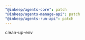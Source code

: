 ```yaml
---
"@inkeep/agents-core": patch
"@inkeep/agents-manage-api": patch
"@inkeep/agents-run-api": patch
---
```


clean-up-env
